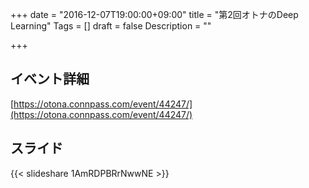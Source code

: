 +++
date = "2016-12-07T19:00:00+09:00"
title = "第2回オトナのDeep Learning"
Tags = []
draft = false
Description = ""

+++

## イベント詳細

[https://otona.connpass.com/event/44247/](https://otona.connpass.com/event/44247/)

## スライド

{{< slideshare 1AmRDPBRrNwwNE >}}
